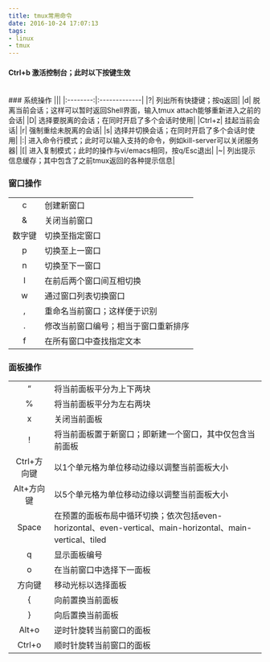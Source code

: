 ```yaml
---
title: tmux常用命令
date: 2016-10-24 17:07:13
tags:
- linux
- tmux
---
```

#### Ctrl+b	激活控制台；此时以下按键生效
<br>
### 系统操作
|||
|:--------:|:-------------|
|?|	列出所有快捷键；按q返回|
|d|	脱离当前会话；这样可以暂时返回Shell界面，输入tmux attach能够重新进入之前的会话|
|D|	选择要脱离的会话；在同时开启了多个会话时使用|
|Ctrl+z|	挂起当前会话|
|r|	强制重绘未脱离的会话|
|s|	选择并切换会话；在同时开启了多个会话时使用|
|:|	进入命令行模式；此时可以输入支持的命令，例如kill-server可以关闭服务器|
|[|	进入复制模式；此时的操作与vi/emacs相同，按q/Esc退出|
|~|	列出提示信息缓存；其中包含了之前tmux返回的各种提示信息|

### 窗口操作
|||
|:--------:|:-------------|
|c|	创建新窗口|
|&|	关闭当前窗口|
|数字键|切换至指定窗口|
|p|	切换至上一窗口|
|n|	切换至下一窗口|
|l|	在前后两个窗口间互相切换|
|w|	通过窗口列表切换窗口|
|,|	重命名当前窗口；这样便于识别|
|.|	修改当前窗口编号；相当于窗口重新排序|
|f|	在所有窗口中查找指定文本|

### 面板操作	
|||
|:--------:|:-------------|	
|“|	将当前面板平分为上下两块|
|%|	将当前面板平分为左右两块|
|x|	关闭当前面板|
|!|	将当前面板置于新窗口；即新建一个窗口，其中仅包含当前面板|
|Ctrl+方向键| 以1个单元格为单位移动边缘以调整当前面板大小|
|Alt+方向键| 以5个单元格为单位移动边缘以调整当前面板大小|
|Space|	在预置的面板布局中循环切换；依次包括even-horizontal、even-vertical、main-horizontal、main-vertical、tiled|
|q|	显示面板编号|
|o|	在当前窗口中选择下一面板|
|方向键|	移动光标以选择面板|
|{|	向前置换当前面板|
|}|	向后置换当前面板|
|Alt+o|	逆时针旋转当前窗口的面板|
|Ctrl+o|	顺时针旋转当前窗口的面板|